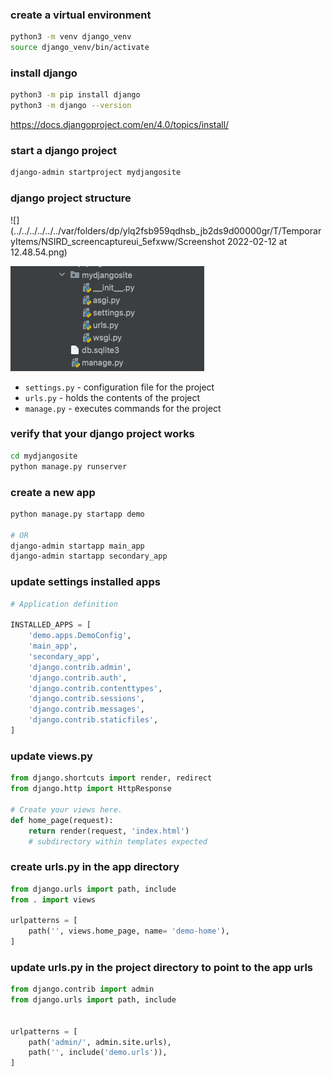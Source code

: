 ### create a virtual environment
```bash
python3 -m venv django_venv
source django_venv/bin/activate
```

### install django
```bash
python3 -m pip install django
python3 -m django --version
```
https://docs.djangoproject.com/en/4.0/topics/install/


### start a django project
```bash
django-admin startproject mydjangosite
```

### django project structure
![](../../../../../../var/folders/dp/ylq2fsb959qdhsb_jb2ds9d00000gr/T/TemporaryItems/NSIRD_screencaptureui_5efxww/Screenshot 2022-02-12 at 12.48.54.png)

![](images/mydjangosite.png)
* `settings.py` - configuration file for the project
* `urls.py` - holds the contents of the project
* `manage.py` - executes commands for the project

### verify that your django project works
```bash
cd mydjangosite
python manage.py runserver
```

### create a new app
```bash
python manage.py startapp demo

# OR  
django-admin startapp main_app
django-admin startapp secondary_app
```

### update settings installed apps
```python
# Application definition

INSTALLED_APPS = [
    'demo.apps.DemoConfig',
    'main_app',
    'secondary_app',
    'django.contrib.admin',
    'django.contrib.auth',
    'django.contrib.contenttypes',
    'django.contrib.sessions',
    'django.contrib.messages',
    'django.contrib.staticfiles',
]
```

### update views.py
```python
from django.shortcuts import render, redirect
from django.http import HttpResponse

# Create your views here.
def home_page(request):
	return render(request, 'index.html')
	# subdirectory within templates expected
```


### create urls.py in the app directory
```python
from django.urls import path, include
from . import views

urlpatterns = [
    path('', views.home_page, name= 'demo-home'),
]
```

### update urls.py in the project directory to point to the app urls
```python
from django.contrib import admin
from django.urls import path, include


urlpatterns = [
    path('admin/', admin.site.urls),
    path('', include('demo.urls')),
]
```